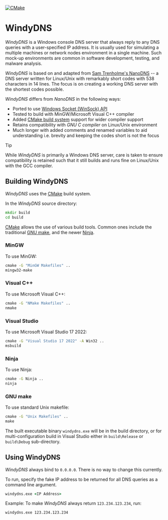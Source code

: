 [![CMake](https://github.com/gyk4j/windydns/actions/workflows/cmake.yml/badge.svg)](https://github.com/gyk4j/windydns/actions/workflows/cmake.yml)

# WindyDNS
*WindyDNS* is a Windows console DNS server that always reply to any DNS queries 
with a user-specified IP address. It is usually used for simulating a multiple 
machines or network nodes environment in a single machine. Such mock-up 
environments are common in software development, testing, and malware analysis.

*WindyDNS* is based on and adapted from [Sam Trenholme's NanoDNS][nanodns] -- 
a DNS server written for Linux/Unix with remarkably short codes with 538 
characters in 14 lines. The focus is on creating a working DNS server with the 
shortest codes possible.

*WindyDNS* differs from *NanoDNS* in the following ways:

- Ported to use [Windows Socket (WinSock) API][winsock]
- Tested to build with MinGW/Microsoft Visual C++ compiler
- Added [CMake build system][cmake] support for wider compiler support
- Retains compatibility with *GNU C compiler* on Linux/Unix environment
- Much longer with added comments and renamed variables to aid understanding 
  i.e. brevity and keeping the codes short is not the focus
  
> [!TIP]
>
> While *WindyDNS* is primarily a Windows DNS server, care is taken to ensure 
> compatibility is retained such that it still builds and runs fine on 
> Linux/Unix with the GCC compiler.
>

## Building WindyDNS

*WindyDNS* uses the [CMake](https://cmake.org) build system.

In the *WindyDNS* source directory:

```bat
mkdir build
cd build
```

[CMake](https://cmake.org) allows the use of various build tools. Common ones 
include the traditional [GNU make](https://www.gnu.org/software/make/), and 
the newer [Ninja](https://ninja-build.org/).

### MinGW

To use MinGW:

```bat
cmake -G "MinGW Makefiles" ..
mingw32-make
```

### Visual C++

To use Microsoft Visual C++:

```bat
cmake -G "NMake Makefiles" ..
nmake
```

### Visual Studio

To use Microsoft Visual Studio 17 2022:

```bat
cmake -G "Visual Studio 17 2022" -A Win32 ..
msbuild
```

### Ninja

To use Ninja:

```bat
cmake -G Ninja ..
ninja
```

### GNU make

To use standard Unix makefile:

```bat
cmake -G "Unix Makefiles" ..
make
```

The built executable binary `windydns.exe` will be in the build directory, or
for multi-configuration build in Visual Studio either in `build\Release` or 
`build\Debug` sub-directory.

## Using WindyDNS

*WindyDNS* always bind to `0.0.0.0`. There is no way to change this currently.

To run, specify the fake IP address to be returned for all DNS queries as a 
command line argument.

```bat
windydns.exe <IP Address>
```

Example: To make *WindyDNS* always return `123.234.123.234`, run:

```bat
windydns.exe 123.234.123.234
```

[nanodns]: http://maradns.blogspot.com/2010/08/nanodns-updated.html
[winsock]: https://learn.microsoft.com/en-us/windows/win32/winsock/windows-sockets-start-page-2
[cmake]: https://cmake.org
